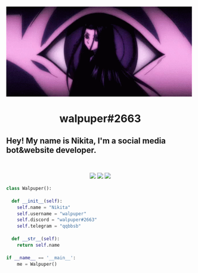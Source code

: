 ![Header](https://github.com/loppy33/loppy33/blob/main/assets/1.gif)

<h1 align="center">
  <b>walpuper#2663</b>
</h1>

## Hey! My name is Nikita, I'm a social media bot&website developer.

<br>

<p>
<div align="center">
  <img src="https://img.shields.io/badge/-HTML-c58545?style=for-the-badge&logo=html5&logoColor=c58545&labelColor=282828">
  <img src="https://img.shields.io/badge/-CSS-d1a01f?style=for-the-badge&logo=css3&logoColor=d1a01f&labelColor=282828">
  <img src="https://img.shields.io/badge/-Python-98b982?style=for-the-badge&logo=python&logoColor=98b982&labelColor=282828">
</div>
</p>

```python
class Walpuper():
    
  def __init__(self):
    self.name = "Nikita"
    self.username = "walpuper"
    self.discord = "walpuper#2663"
    self.telegram = "qqbbsb"

  def __str__(self):
    return self.name

if __name__ == '__main__':
    me = Walpuper()
```



